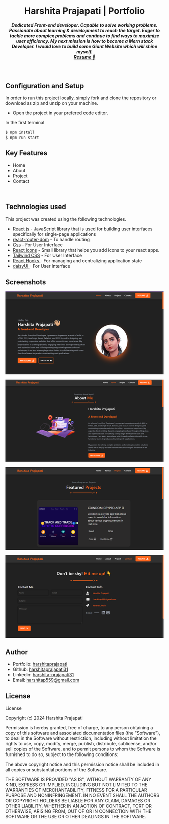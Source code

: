 <h1 align ="center" >Harshita Prajapati | Portfolio</h1>

<h5  align ="center"> 
Dedicated Front-end developer. Capable to solve working problems. Passionate about learning & development to reach the target. Eager to tackle more complex problems and continue to find ways to maximize user efficiency. My next mission is how to become a Mern stack Developer. I would love to build some Giant Website which will shine myself. <br/> <a href="https://drive.google.com/file/d/1DUlrQ7fD4bbuDFtMEmF0b9LqbnOuDfOx/view?usp=drivesdk">Resume 💼</a> </h5>
<br/>

 


## Configuration and Setup

In order to run this project locally, simply fork and clone the repository or download as zip and unzip on your machine.

- Open the project in your prefered code editor.

In the first terminal

```
$ npm install 
$ npm run start
```

##  Key Features

- Home
- About
- Project 
- Contact



<br/>

##  Technologies used

This project was created using the following technologies.

- [React js ](https://www.npmjs.com/package/react) - JavaScript library that is used for building user interfaces specifically for single-page applications
- [react-router-dom](https://www.npmjs.com/package/react-router-dom) - To handle routing
- [Css](https://developer.mozilla.org/en-US/docs/Web/CSS) - For User Interface
- [React icons](https://react-icons.github.io/react-icons/) -
 Small library that helps you add icons  to your react apps.
 - [Tailwind CSS](https://tailwindcss.com/) - For User Interface
- [React Hooks  ](https://reactjs.org/docs/hooks-intro.html) - For managing and centralizing application state
- [daisyUI  ](https://daisyui.com/docs/changelog/) - For User Interface

 ##  Screenshots 
 
![Screenshot 1](./src/assets/home.png)

![Screenshot 1](./src/assets/about.png)

![Screenshot 1](./src/assets/project.png)

![Screenshot 1](./src/assets/contact.png)


## Author
- Portfolio: [harshitaprajapati]( https://portfolio-hp-one.vercel.app/about)
- Github: [harshitaprajapati31]( https://github.com/harshitaPrajapati31)
- Linkedin: [harshita-prajapati31]( https://www.linkedin.com/in/harshita-prajapati31/)
- Email: [harshitap559@gmail.com]( mailto:harshitap559@gmail.com)

## License

License

Copyright (c) 2024 Harshita Prajapati

Permission is hereby granted, free of charge, to any person obtaining a copy
of this software and associated documentation files (the "Software"), to deal
in the Software without restriction, including without limitation the rights
to use, copy, modify, merge, publish, distribute, sublicense, and/or sell
copies of the Software, and to permit persons to whom the Software is
furnished to do so, subject to the following conditions:

The above copyright notice and this permission notice shall be included in all
copies or substantial portions of the Software.

THE SOFTWARE IS PROVIDED "AS IS", WITHOUT WARRANTY OF ANY KIND, EXPRESS OR
IMPLIED, INCLUDING BUT NOT LIMITED TO THE WARRANTIES OF MERCHANTABILITY,
FITNESS FOR A PARTICULAR PURPOSE AND NONINFRINGEMENT. IN NO EVENT SHALL THE
AUTHORS OR COPYRIGHT HOLDERS BE LIABLE FOR ANY CLAIM, DAMAGES OR OTHER
LIABILITY, WHETHER IN AN ACTION OF CONTRACT, TORT OR OTHERWISE, ARISING FROM,
OUT OF OR IN CONNECTION WITH THE SOFTWARE OR THE USE OR OTHER DEALINGS IN THE
SOFTWARE.
